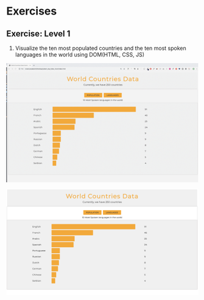 # Exercises

## Exercise: Level 1

1. Visualize the ten most populated countries and the ten most spoken languages in the world using DOM(HTML, CSS, JS)

![Bar Graph](./dom_min_project_bar_graph_day_5.1.gif)

![Bar Graph](./dom_min_project_bar_graph_day_5.1.png)
